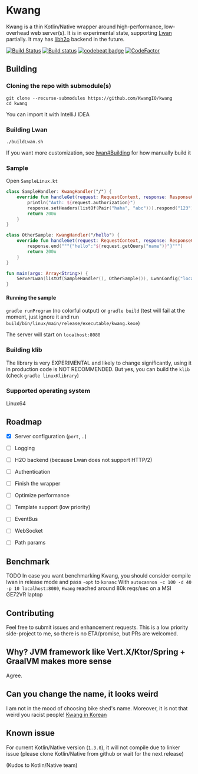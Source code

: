 # Kwang
Kwang is a thin Kotlin/Native wrapper around high-performance, low-overhead web server(s).
It is in experimental state, supporting [Lwan](https://github.com/lpereira/lwan/) partially. It may has [libh2o](https://h2o.examp1e.net/) backend in the future.

[![Build Status](https://travis-ci.com/KwangIO/kwang.svg?branch=master)](https://travis-ci.com/KwangIO/kwang)
[![Build status](https://quangio.visualstudio.com/Kwang/_apis/build/status/Kwang-Gradle-CI)](https://quangio.visualstudio.com/Kwang/_build/latest?definitionId=1)
[![codebeat badge](https://codebeat.co/badges/63348e80-82c4-484f-9cd2-ff85dea61f36)](https://codebeat.co/projects/github-com-kwangio-kwang-master)
[![CodeFactor](https://www.codefactor.io/repository/github/kwangio/kwang/badge/master)](https://www.codefactor.io/repository/github/kwangio/kwang/overview/master)

## Building
### Cloning the repo with submodule(s)
```
git clone --recurse-submodules https://github.com/KwangIO/kwang
cd kwang
```
You can import it with IntelliJ IDEA
### Building Lwan
```
./buildLwan.sh
```
If you want more customization, see [lwan#Building](https://github.com/lpereira/lwan#building) for how manually build it

### Sample
Open `SampleLinux.kt`
```kotlin
class SampleHandler: KwangHandler("/") {
    override fun handleGet(request: RequestContext, response: ResponseContext): UInt {
        println("Auth: ${request.authorization}")
        response.setHeaders(listOf(Pair("haha", "abc"))).respond("123")
        return 200u
    }
}

class OtherSample: KwangHandler("/hello") {
    override fun handleGet(request: RequestContext, response: ResponseContext): UInt {
        response.end("""{"hello":"${request.getQuery("name")}"}""")
        return 200u
    }
}

fun main(args: Array<String>) {
    ServerLwan(listOf(SampleHandler(), OtherSample()), LwanConfig("localhost:8081"))
}

```

#### Running the sample
`gradle runProgram` (no colorful output) or  `gradle build` (test will fail at the moment, just ignore it and run `build/bin/linux/main/release/executable/kwang.kexe`)

The server will start on `localhost:8080`

### Building klib
The library is very EXPERIMENTAL and likely to change significantly, using it in production code is NOT RECOMMENDED. But yes, you can build the `klib` (check `gradle linuxKlibrary`)

### Supported operating system
Linux64

## Roadmap
* [x] Server configuration (`port`, ..)
* [ ] Logging
* [ ] H2O backend (because Lwan does not support HTTP/2)
* [ ] Authentication
* [ ] Finish the wrapper
* [ ] Optimize performance
* [ ] Template support (low priority)
* [ ] EventBus
* [ ] WebSocket
* [ ] Path params


## Benchmark
TODO
In case you want benchmarking Kwang, you should consider compile lwan in release mode and pass `-opt` to `konanc`
With `autocannon -c 100 -d 40 -p 10 localhost:8080`, `Kwang` reached around 80k reqs/sec on a MSI GE72VR laptop

## Contributing
Feel free to submit issues and enhancement requests. This is a low priority side-project to me, so there is no ETA/promise, but PRs are welcomed. 

## Why? JVM framework like Vert.X/Ktor/Spring + GraalVM makes more sense
Agree. 

## Can you change the name, it looks weird
I am not in the mood of choosing bike shed's name. Moreover, it is not that weird you racist people! [Kwang in Korean](https://www.wikiwand.com/en/Kwang)

## Known issue
For current Kotlin/Native version (`1.3.0`), it will not compile due to linker issue (please clone Kotlin/Native from github or wait for the next release)

(Kudos to Kotlin/Native team)
